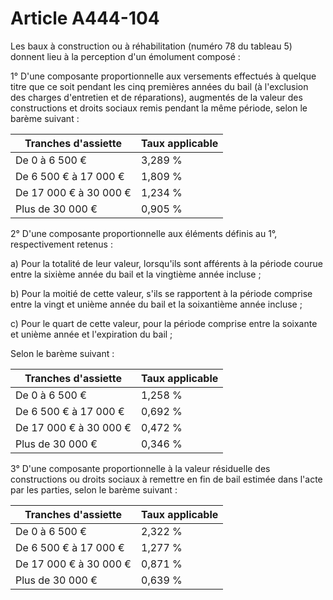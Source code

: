 # Article A444-104

Les baux à construction ou à réhabilitation (numéro 78 du tableau 5) donnent lieu à la perception d'un émolument composé :

1° D'une composante proportionnelle aux versements effectués à quelque titre que ce soit pendant les cinq premières années du bail (à l'exclusion des charges d'entretien et de réparations), augmentés de la valeur des constructions et droits sociaux remis pendant la même période, selon le barème suivant :

| Tranches d'assiette | Taux applicable |
| --- | --- |
| De 0 à 6 500 € | 3,289 % |
| De 6 500 € à 17 000 € | 1,809 % |
| De 17 000 € à 30 000 € | 1,234 % |
| Plus de 30 000 € | 0,905 % |

2° D'une composante proportionnelle aux éléments définis au 1°, respectivement retenus :

a) Pour la totalité de leur valeur, lorsqu'ils sont afférents à la période courue entre la sixième année du bail et la vingtième année incluse ;

b) Pour la moitié de cette valeur, s'ils se rapportent à la période comprise entre la vingt et unième année du bail et la soixantième année incluse ;

c) Pour le quart de cette valeur, pour la période comprise entre la soixante et unième année et l'expiration du bail ;

Selon le barème suivant :

| Tranches d'assiette | Taux applicable |
| --- | --- |
| De 0 à 6 500 € | 1,258 % |
| De 6 500 € à 17 000 € | 0,692 % |
| De 17 000 € à 30 000 € | 0,472 % |
| Plus de 30 000 € | 0,346 % |

3° D'une composante proportionnelle à la valeur résiduelle des constructions ou droits sociaux à remettre en fin de bail estimée dans l'acte par les parties, selon le barème suivant :

| Tranches d'assiette | Taux applicable |
| --- | --- |
| De 0 à 6 500 € | 2,322 % |
| De 6 500 € à 17 000 € | 1,277 % |
| De 17 000 € à 30 000 € | 0,871 % |
| Plus de 30 000 € | 0,639 % |
